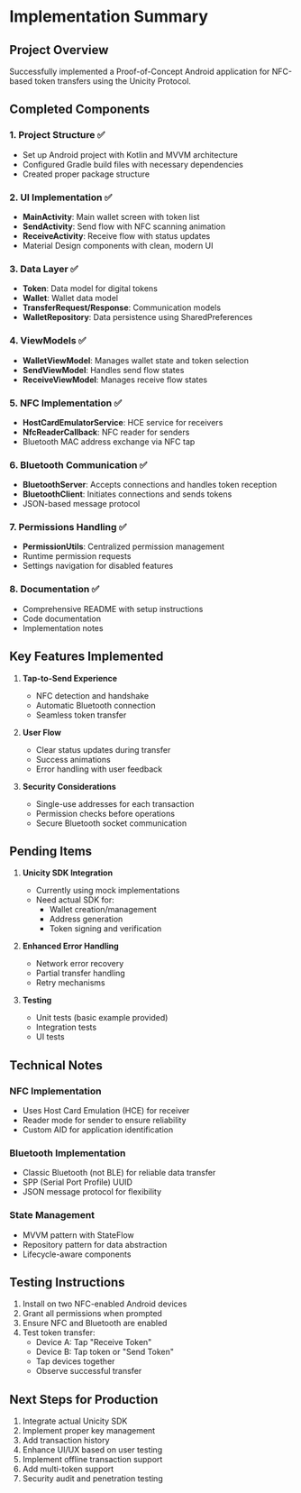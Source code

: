 # Implementation Summary

## Project Overview
Successfully implemented a Proof-of-Concept Android application for NFC-based token transfers using the Unicity Protocol.

## Completed Components

### 1. Project Structure ✅
- Set up Android project with Kotlin and MVVM architecture
- Configured Gradle build files with necessary dependencies
- Created proper package structure

### 2. UI Implementation ✅
- **MainActivity**: Main wallet screen with token list
- **SendActivity**: Send flow with NFC scanning animation
- **ReceiveActivity**: Receive flow with status updates
- Material Design components with clean, modern UI

### 3. Data Layer ✅
- **Token**: Data model for digital tokens
- **Wallet**: Wallet data model
- **TransferRequest/Response**: Communication models
- **WalletRepository**: Data persistence using SharedPreferences

### 4. ViewModels ✅
- **WalletViewModel**: Manages wallet state and token selection
- **SendViewModel**: Handles send flow states
- **ReceiveViewModel**: Manages receive flow states

### 5. NFC Implementation ✅
- **HostCardEmulatorService**: HCE service for receivers
- **NfcReaderCallback**: NFC reader for senders
- Bluetooth MAC address exchange via NFC tap

### 6. Bluetooth Communication ✅
- **BluetoothServer**: Accepts connections and handles token reception
- **BluetoothClient**: Initiates connections and sends tokens
- JSON-based message protocol

### 7. Permissions Handling ✅
- **PermissionUtils**: Centralized permission management
- Runtime permission requests
- Settings navigation for disabled features

### 8. Documentation ✅
- Comprehensive README with setup instructions
- Code documentation
- Implementation notes

## Key Features Implemented

1. **Tap-to-Send Experience**
   - NFC detection and handshake
   - Automatic Bluetooth connection
   - Seamless token transfer

2. **User Flow**
   - Clear status updates during transfer
   - Success animations
   - Error handling with user feedback

3. **Security Considerations**
   - Single-use addresses for each transaction
   - Permission checks before operations
   - Secure Bluetooth socket communication

## Pending Items

1. **Unicity SDK Integration**
   - Currently using mock implementations
   - Need actual SDK for:
     - Wallet creation/management
     - Address generation
     - Token signing and verification

2. **Enhanced Error Handling**
   - Network error recovery
   - Partial transfer handling
   - Retry mechanisms

3. **Testing**
   - Unit tests (basic example provided)
   - Integration tests
   - UI tests

## Technical Notes

### NFC Implementation
- Uses Host Card Emulation (HCE) for receiver
- Reader mode for sender to ensure reliability
- Custom AID for application identification

### Bluetooth Implementation
- Classic Bluetooth (not BLE) for reliable data transfer
- SPP (Serial Port Profile) UUID
- JSON message protocol for flexibility

### State Management
- MVVM pattern with StateFlow
- Repository pattern for data abstraction
- Lifecycle-aware components

## Testing Instructions

1. Install on two NFC-enabled Android devices
2. Grant all permissions when prompted
3. Ensure NFC and Bluetooth are enabled
4. Test token transfer:
   - Device A: Tap "Receive Token"
   - Device B: Tap token or "Send Token"
   - Tap devices together
   - Observe successful transfer

## Next Steps for Production

1. Integrate actual Unicity SDK
2. Implement proper key management
3. Add transaction history
4. Enhance UI/UX based on user testing
5. Implement offline transaction support
6. Add multi-token support
7. Security audit and penetration testing
